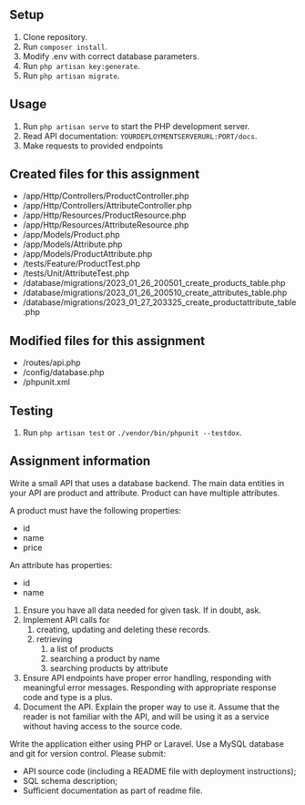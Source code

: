 ## Setup

1. Clone repository.
2. Run `composer install`.
3. Modify .env with correct database parameters.
4. Run `php artisan key:generate`.
5. Run `php artisan migrate`.

## Usage

1. Run `php artisan serve` to start the PHP development server.
2. Read API documentation: `YOURDEPLOYMENTSERVERURL:PORT/docs`.
3. Make requests to provided endpoints

## Created files for this assignment

+ /app/Http/Controllers/ProductController.php
+ /app/Http/Controllers/AttributeController.php
+ /app/Http/Resources/ProductResource.php
+ /app/Http/Resources/AttributeResource.php
+ /app/Models/Product.php
+ /app/Models/Attribute.php
+ /app/Models/ProductAttribute.php
+ /tests/Feature/ProductTest.php
+ /tests/Unit/AttributeTest.php
+ /database/migrations/2023_01_26_200501_create_products_table.php
+ /database/migrations/2023_01_26_200510_create_attributes_table.php
+ /database/migrations/2023_01_27_203325_create_productattribute_table.php

## Modified files for this assignment

+ /routes/api.php
+ /config/database.php
+ /phpunit.xml

## Testing

1. Run `php artisan test` or `./vendor/bin/phpunit --testdox`.

## Assignment information

Write a small API that uses a database backend.
The main data entities in your API are product and attribute. Product can have multiple attributes.

A product must have the following properties:
* id
* name
* price

An attribute has properties:
* id
* name

1. Ensure you have all data needed for given task. If in doubt, ask.
2. Implement API calls for
    1. creating, updating and deleting these records.
    2. retrieving
        1. a list of products
        2. searching a product by name
        3. searching products by attribute
3. Ensure API endpoints have proper error handling, responding with meaningful error messages. Responding with appropriate response code and type is a plus.
4. Document the API. Explain the proper way to use it. Assume that the reader is not familiar with the API, and will be using it as a service without having access to the source code.

Write the application either using PHP or Laravel. Use a MySQL database and git for version control.
Please submit:
* API source code (including a README file with deployment instructions);
* SQL schema description;
* Sufficient documentation as part of readme file.
